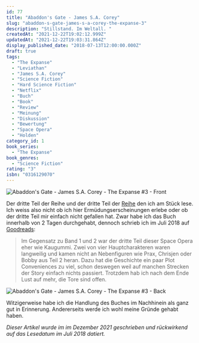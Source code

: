```yaml
---
id: 77
title: "Abaddon's Gate - James S.A. Corey"
slug: "abaddon-s-gate-james-s-a-corey-the-expanse-3"
description: "Stillstand. Im Weltall. "
createdAt: "2021-12-22T19:02:12.999Z"
updatedAt: "2021-12-22T19:03:31.864Z"
display_published_date: "2018-07-13T12:00:00.000Z"
draft: true
tags:
  - "The Expanse"
  - "Leviathan"
  - "James S.A. Corey"
  - "Science Fiction"
  - "Hard Science Fiction"
  - "Netflix"
  - "Buch"
  - "Book"
  - "Review"
  - "Meinung"
  - "Diskussion"
  - "Bewertung"
  - "Space Opera"
  - "Holden"
category_id: 1
book_series:
  - "The Expanse"
book_genres:
  - "Science Fiction"
rating: "3"
isbn: "0316129070"
---
```


![Abaddon's Gate - James S.A. Corey - The Expanse #3 - Front](https://res.cloudinary.com/dlsll9dkn/image/upload/v1640192142/photo_2021_12_22_17_54_44_a6f62e2bfe.jpg)

Der dritte Teil der Reihe und der dritte Teil der [Reihe](https://www.flore.nz/series/the-expanse) den ich am Stück lese. Ich weiss also nicht ob ich hier Ermüdungserscheinungen  erlebe oder ob der dritte Teil mir einfach nicht gefallen hat. Zwar habe ich das Buch innerhalb von 2 Tagen durchgehabt, dennoch schrieb ich im Juli 2018 auf [Goodreads](https://www.goodreads.com/review/show/2437351466?book_show_action=false&from_review_page=1): 

> Im Gegensatz zu Band 1 und 2 war der dritte Teil dieser Space Opera eher wie Kaugummi. Zwei von vier Hauptcharakteren waren langweilig und kamen nicht an Nebenfiguren wie Prax, Chrisjen oder Bobby aus Teil 2 heran.
Dazu hat die Geschichte ein paar Plot Conveniences zu viel, schon deswegen weil auf manchen Strecken der Story einfach nichts passiert.
Trotzdem hab ich nach dem Ende Lust auf mehr, die Tore sind offen.

![Abaddon's Gate - James S.A. Corey - The Expanse #3 - Back](https://res.cloudinary.com/dlsll9dkn/image/upload/v1640192142/photo_2021_12_22_17_54_47_1713d85260.jpg)

Witzigerweise habe ich die Handlung des Buches im Nachhinein als ganz gut in Erinnerung. Andererseits werde ich wohl meine Gründe gehabt haben. 

*Dieser Artikel wurde im im Dezember 2021 geschrieben und rückwirkend auf das Lesedatum im Juli 2018 datiert.*
